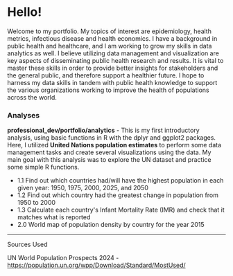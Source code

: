 # Hello!
Welcome to my portfolio. My topics of interest are epidemiology, health metrics, infectious disease and health economics. I have a background in public health and healthcare, and I am working to grow my skills in data analytics as well. I believe utilizing data management and visualization are key aspects of disseminating public health research and results. It is vital to master these skills in order to provide better insights for stakeholders and the general public, and therefore support a healthier future. I hope to harness my data skills in tandem with public health knowledge to support the various organizations working to improve the health of populations across the world.

### Analyses
**professional_dev/portfolio/analytics** - This is my first introductory analysis, using basic functions in R with the dplyr and ggplot2 packages. Here, I utilized **United Nations population estimates** to perform some data management tasks and create several visualizations using the data. My main goal with this analysis was to explore the UN dataset and practice some simple R functions.
 - 1.1 Find out which countries had/will have the highest population in each given year: 1950, 1975, 2000, 2025, and 2050
 - 1.2 Find out which country had the greatest change in population from 1950 to 2000
 - 1.3 Calculate each country's Infant Mortality Rate (IMR) and check that it matches what is reported
 - 2.0 World map of population density by country for the year 2015

-----------------------------------------------------------------------
Sources Used

UN World Population Prospects 2024 - https://population.un.org/wpp/Download/Standard/MostUsed/
